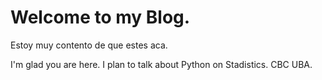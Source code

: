 # Welcome to my Blog. 
Estoy muy contento de que estes aca. 


I'm glad you are here. I plan to talk about Python on Stadistics. CBC UBA. 

